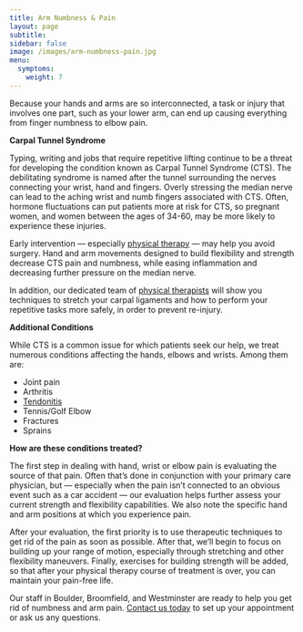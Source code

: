 ```yaml
---
title: Arm Numbness & Pain
layout: page
subtitle:
sidebar: false
image: /images/arm-numbness-pain.jpg
menu:
  symptoms:
    weight: 7
---
```


Because your hands and arms are so interconnected, a task or injury that involves one part, such as your lower arm, can end up causing everything from finger numbness to elbow pain.

**Carpal Tunnel Syndrome**

Typing, writing and jobs that require repetitive lifting continue to be a threat for developing the condition known as Carpal Tunnel Syndrome (CTS). The debilitating syndrome is named after the tunnel surrounding the nerves connecting your wrist, hand and fingers. Overly stressing the median nerve can lead to the aching wrist and numb fingers associated with CTS. Often, hormone fluctuations can put patients more at risk for CTS, so pregnant women, and women between the ages of 34-60, may be more likely to experience these injuries.

Early intervention — especially [physical therapy](/) — may help you avoid surgery. Hand and arm movements designed to build flexibility and strength decrease CTS pain and numbness, while easing inflammation and decreasing further pressure on the median nerve.

In addition, our dedicated team of [physical therapists](/our-staff/) will show you techniques to stretch your carpal ligaments and how to perform your repetitive tasks more safely, in order to prevent re-injury.

**Additional Conditions**

While CTS is a common issue for which patients seek our help, we treat numerous conditions affecting the hands, elbows and wrists. Among them are:

- Joint pain
- Arthritis
- [Tendonitis](/tendonitis/)
- Tennis/Golf Elbow
- Fractures
- Sprains

**How are these conditions treated?**

The first step in dealing with hand, wrist or elbow pain is evaluating the source of that pain. Often that’s done in conjunction with your primary care physician, but — especially when the pain isn’t connected to an obvious event such as a car accident — our evaluation helps further assess your current strength and flexibility capabilities. We also note the specific hand and arm positions at which you experience pain.

After your evaluation, the first priority is to use therapeutic techniques to get rid of the pain as soon as possible. After that, we’ll begin to focus on building up your range of motion, especially through stretching and other flexibility maneuvers. Finally, exercises for building strength will be added, so that after your physical therapy course of treatment is over, you can maintain your pain-free life.

Our staff in Boulder, Broomfield, and Westminster are ready to help you get rid of numbness and arm pain. [Contact us today](/contact-us/) to set up your appointment or ask us any questions.
